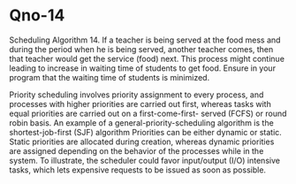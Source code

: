 # Qno-14
Scheduling Algorithm
14.	If a teacher is being served at the food mess and during the period when he is being served, another teacher comes, then that teacher would get the service (food) next. This process might continue leading to increase in waiting time of students to get food. Ensure in your program that the waiting time of students is minimized.


Priority scheduling involves priority assignment to every process, and processes with higher priorities are carried out first, whereas tasks with equal priorities are carried out on a first-come-first- served (FCFS) or round robin basis. An example of a general-priority-scheduling algorithm is the shortest-job-first (SJF) algorithm
Priorities can be either dynamic or static. Static priorities are allocated during creation, whereas dynamic priorities are assigned depending on the behavior of the processes while in the system. To illustrate, the scheduler could favor input/output (I/O) intensive tasks, which lets expensive requests to be issued as soon as possible.
